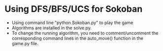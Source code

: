 # Using DFS/BFS/UCS for Sokoban
* Using command line "python Sokoban.py" to play the game
* Algorithms are installed in the solve.py.
* To change the running algorithm, you need to comment/uncomment the corresponding command lines in the auto_move() function in the game.py file.
